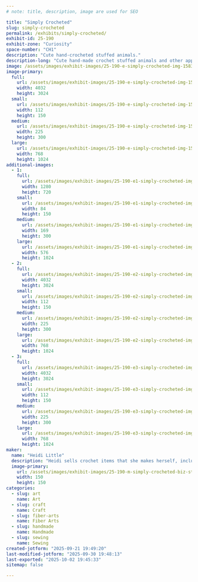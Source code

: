 ```yaml
---
# note: title, description, image are used for SEO

title: "Simply Crocheted"
slug: simply-crocheted
permalink: /exhibits/simply-crocheted/
exhibit-id: 25-190
exhibit-zone: "Curiosity"
space-number: "CH1"
description: "Cute hand-crocheted stuffed animals."
description-long: "Cute hand-made crochet stuffed animals and other apparel varying in price. Everything is very colorful and eye-catching."
image: /assets/images/exhibit-images/25-190-e-simply-crocheted-img-1583-225x300.jpg
image-primary: 
  full:
    url: /assets/images/exhibit-images/25-190-e-simply-crocheted-img-1583-full.jpg
    width: 4032
    height: 3024
  small:
    url: /assets/images/exhibit-images/25-190-e-simply-crocheted-img-1583-112x150.jpg
    width: 112
    height: 150
  medium:
    url: /assets/images/exhibit-images/25-190-e-simply-crocheted-img-1583-225x300.jpg
    width: 225
    height: 300
  large:
    url: /assets/images/exhibit-images/25-190-e-simply-crocheted-img-1583-768x1024.jpg
    width: 768
    height: 1024
additional-images: 
  - 1:
    full:
      url: /assets/images/exhibit-images/25-190-e1-simply-crocheted-img-3460-3052-full.JPG
      width: 1280
      height: 720
    small:
      url: /assets/images/exhibit-images/25-190-e1-simply-crocheted-img-3460-3052-84x150.JPG
      width: 84
      height: 150
    medium:
      url: /assets/images/exhibit-images/25-190-e1-simply-crocheted-img-3460-3052-169x300.JPG
      width: 169
      height: 300
    large:
      url: /assets/images/exhibit-images/25-190-e1-simply-crocheted-img-3460-3052-576x1024.JPG
      width: 576
      height: 1024
  - 2:
    full:
      url: /assets/images/exhibit-images/25-190-e2-simply-crocheted-img-1586-full.jpg
      width: 4032
      height: 3024
    small:
      url: /assets/images/exhibit-images/25-190-e2-simply-crocheted-img-1586-112x150.jpg
      width: 112
      height: 150
    medium:
      url: /assets/images/exhibit-images/25-190-e2-simply-crocheted-img-1586-225x300.jpg
      width: 225
      height: 300
    large:
      url: /assets/images/exhibit-images/25-190-e2-simply-crocheted-img-1586-768x1024.jpg
      width: 768
      height: 1024
  - 3:
    full:
      url: /assets/images/exhibit-images/25-190-e3-simply-crocheted-img-1584-full.jpg
      width: 4032
      height: 3024
    small:
      url: /assets/images/exhibit-images/25-190-e3-simply-crocheted-img-1584-112x150.jpg
      width: 112
      height: 150
    medium:
      url: /assets/images/exhibit-images/25-190-e3-simply-crocheted-img-1584-225x300.jpg
      width: 225
      height: 300
    large:
      url: /assets/images/exhibit-images/25-190-e3-simply-crocheted-img-1584-768x1024.jpg
      width: 768
      height: 1024
maker: 
  name: "Heidi Little"
  description: "Heidi sells crochet items that she makes herself, including stuffed animals and other cute apparel. She is 14 but started when she was 10. She has been to many craft fairs before to sell her products."
  image-primary:
    url: /assets/images/exhibit-images/25-190-m-simply-crocheted-biz-sticker-150x150.png
    width: 150
    height: 150
categories: 
  - slug: art
    name: Art
  - slug: craft
    name: Craft
  - slug: fiber-arts
    name: Fiber Arts
  - slug: handmade
    name: Handmade
  - slug: sewing
    name: Sewing
created-jotform: "2025-09-21 19:49:20"
last-modified-jotform: "2025-09-30 19:48:13"
last-exported: "2025-10-02 19:45:33"
sitemap: false

---
```


